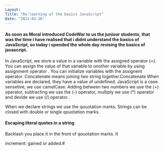 ```yaml
---
Layout:
Title: "Re:learning of the basics JavaScript"
Date: "2021-03-26"
---
```


#### As soon as Moral introduced CodeWar to us the juniour students, that was the time i have realised that i  didnt understand the basics of JavaScript, so today i spended the whole day revising the basics of javascript.

In JavaScript, we store a value in a variable with the assigned operator (=).
You can assign the value of that variable to onother variable by using  assignment operator .
You can initialize variables with the assignent operator.
Concatenate means joining two string together.Concatenate
When variables are declared, they have a value of undefined.
JavaScript is a case sensetive, we use camelCase.
Adding between two numbers we use the (+) operator, subtracting we use the (-) operator, multiply we use (*) operator and devide we use (/) operator.

When we declare strings we use the qouotation marks.
Strings can be closed with double or single qouotation marks. 

#### Escaping literal quotes in a string

Backlash you place it in the front of qouotation marks. It



increment: gained or added.#